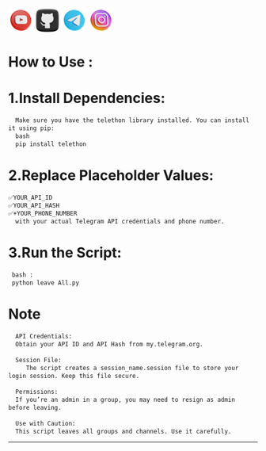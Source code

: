 [<img src="https://raw.githubusercontent.com/Persianhoosh/i-.icons/main/youtube.png" width="50">](https://youtube.com/persianhoosh)
[<img src="https://raw.githubusercontent.com/Persianhoosh/i-.icons/main/github.png" width="50">](https://github.com/persianhoosh)
[<img src="https://raw.githubusercontent.com/Persianhoosh/i-.icons/main/telegram.png" width="50">](https://t.me/Aihoma)
[<img src="https://raw.githubusercontent.com/Persianhoosh/i-.icons/main/instagram.png" width="50">](https://)


How to Use :
   ==============================

1.Install Dependencies:
   ==============================
      Make sure you have the telethon library installed. You can install it using pip:
      bash
      pip install telethon
  
2.Replace Placeholder Values:
   ===============================
    ✅YOUR_API_ID
    ✅YOUR_API_HASH
    ✅+YOUR_PHONE_NUMBER
      with your actual Telegram API credentials and phone number.
    
3.Run the Script:
   ===============================
     bash :
     python leave All.py
Note
   ===============================     
      API Credentials:
      Obtain your API ID and API Hash from my.telegram.org.

      Session File:
         The script creates a session_name.session file to store your login session. Keep this file secure.

      Permissions:
      If you’re an admin in a group, you may need to resign as admin before leaving.

      Use with Caution:
      This script leaves all groups and channels. Use it carefully.
__________________________________________
